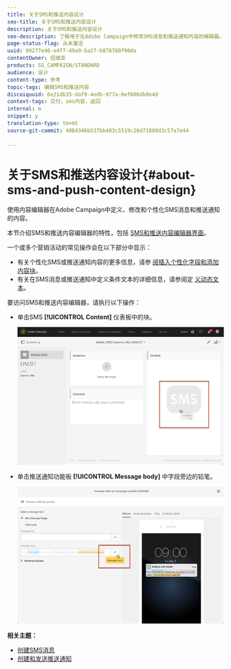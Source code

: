 ```yaml
---
title: 关于SMS和推送内容设计
seo-title: 关于SMS和推送内容设计
description: 关于SMS和推送内容设计
seo-description: 了解用于在Adobe Campaign中修改SMS消息和推送通知内容的编辑器。
page-status-flag: 从未激活
uuid: 99277e46-e4f7-49a9-ba27-b878780f90da
contentOwner: 绍维亚
products: SG_CAMPAIGN/STANDARD
audience: 设计
content-type: 参考
topic-tags: 编辑SMS和推送内容
discoiquuid: 6e21db35-daf9-4edb-977a-6ef606db0e4d
context-tags: 交付，sms内容，返回
internal: n
snippet: y
translation-type: tm+mt
source-git-commit: 4084346b537bb483c5519c26d71880d3c57a7e44

---
```



# 关于SMS和推送内容设计{#about-sms-and-push-content-design}

使用内容编辑器在Adobe Campaign中定义、修改和个性化SMS消息和推送通知的内容。

本节介绍SMS和推送内容编辑器的特性，包括 [SMS和推送内容编辑器界面](../../channels/using/sms-and-push-content-editor-interface.md)。

一个或多个营销活动的常见操作会在以下部分中显示：

* 有关个性化SMS或推送通知内容的更多信息，请参 [阅插入个性化字段](../../designing/using/personalization.md#inserting-a-personalization-field)[和添加内容块](../../designing/using/personalization.md#adding-a-content-block)。
* 有关在SMS消息或推送通知中定义条件文本的详细信息，请参阅定 [义动态文本](../../channels/using/defining-dynamic-text.md)。

要访问SMS和推送内容编辑器，请执行以下操作：

* 单击SMS **[!UICONTROL Content]** 仪表板中的块。

   ![](assets/des_sms_content.png)

* 单击推送通知功能板 **[!UICONTROL Message body]** 中字段旁边的铅笔。

   ![](assets/des_push_body.png)

**相关主题：**

* [创建SMS消息](../../channels/using/creating-an-sms-message.md)
* [创建和发送推送通知](../../channels/using/preparing-and-sending-a-push-notification.md)

